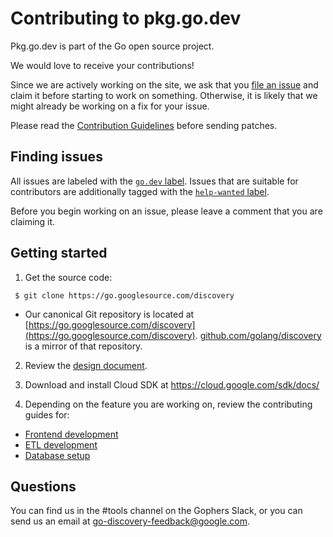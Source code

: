 # Contributing to pkg.go.dev

Pkg.go.dev is part of the Go open source project.

We would love to receive your contributions!

Since we are actively working on the site, we ask that you
[file an issue](https://golang.org/s/discovery-feedback) and claim it before
starting to work on something. Otherwise, it is likely that we might already be
working on a fix for your issue.

Please read the [Contribution Guidelines](https://golang.org/doc/contribute.html)
before sending patches.

## Finding issues

All issues are labeled with the [`go.dev` label](https://github.com/golang/go/issues?utf8=%E2%9C%93&q=is%3Aissue+is%3Aopen+label%3Ago.dev). Issues that are suitable for contributors are additionally tagged with the [`help-wanted` label](https://github.com/golang/go/issues?utf8=%E2%9C%93&q=is%3Aissue+is%3Aopen+label%3Ago.dev+label%3A%22help+wanted%22+).

Before you begin working on an issue, please leave a comment that you are claiming it.


## Getting started

1. Get the source code:

` $ git clone https://go.googlesource.com/discovery`

- Our canonical Git repository is located at [https://go.googlesource.com/discovery](https://go.googlesource.com/discovery). [github.com/golang/discovery](https://github.com/golang/discovery) is a mirror of that repository.

2. Review the [design document](design.md).

3. Download and install Cloud SDK at https://cloud.google.com/sdk/docs/

4. Depending on the feature you are working on, review the contributing guides for:

- [Frontend development](frontend.md)
- [ETL development](etl.md)
- [Database setup](database.md)

## Questions

You can find us in the #tools channel on the Gophers Slack, or you can send us
an email at go-discovery-feedback@google.com.
